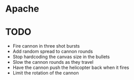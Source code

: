 # Apache

# TODO

* Fire cannon in three shot bursts
* Add random spread to cannon rounds
* Stop hardcoding the canvas size in the bullets
* Slow the cannon rounds as they travel
* Have the cannon push the helicopter back when it fires
* Limit the rotation of the cannon
